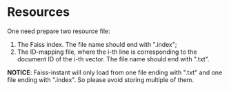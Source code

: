 # Resources
One need prepare two resource file:

1. The Faiss index. The file name should end with ".index";
2. The ID-mapping file, where the i-th line is corresponding to the document ID of the i-th vector. The file name should end with ".txt".

**NOTICE**: Faiss-instant will only load from one file ending with ".txt" and one file ending with ".index". So please avoid storing multiple of them.